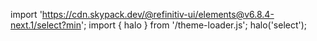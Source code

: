 <!--
type: template
name: select
-->

import 'https://cdn.skypack.dev/@refinitiv-ui/elements@v6.8.4-next.1/select?min';
import { halo } from '/theme-loader.js';
halo('select');